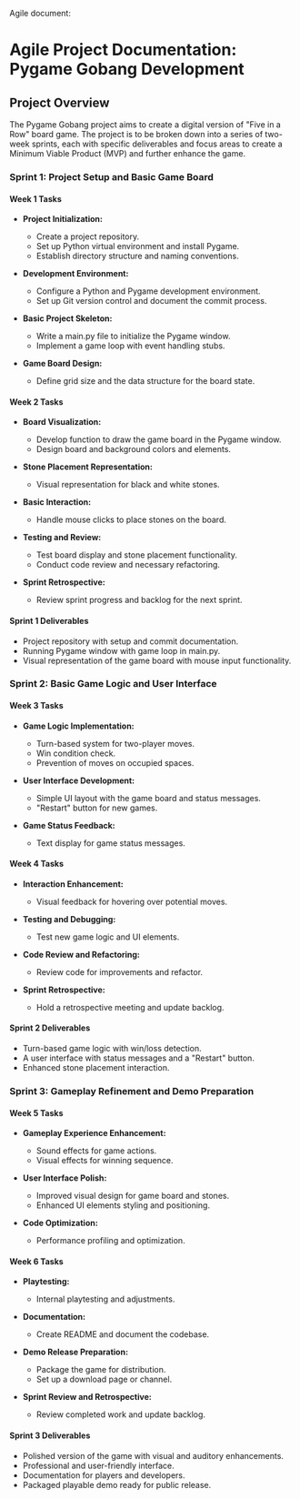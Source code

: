 Agile document:
# Agile Project Documentation: Pygame Gobang Development

## Project Overview
The Pygame Gobang project aims to create a digital version of "Five in a Row" board game. The project is to be broken down into a series of two-week sprints, each with specific deliverables and focus areas to create a Minimum Viable Product (MVP) and further enhance the game.

### Sprint 1: Project Setup and Basic Game Board

#### Week 1 Tasks
- **Project Initialization:**
  - Create a project repository.
  - Set up Python virtual environment and install Pygame.
  - Establish directory structure and naming conventions.

- **Development Environment:**
  - Configure a Python and Pygame development environment.
  - Set up Git version control and document the commit process.

- **Basic Project Skeleton:**
  - Write a main.py file to initialize the Pygame window.
  - Implement a game loop with event handling stubs.

- **Game Board Design:**
  - Define grid size and the data structure for the board state.

#### Week 2 Tasks
- **Board Visualization:**
  - Develop function to draw the game board in the Pygame window.
  - Design board and background colors and elements.

- **Stone Placement Representation:**
  - Visual representation for black and white stones.

- **Basic Interaction:**
  - Handle mouse clicks to place stones on the board.

- **Testing and Review:**
  - Test board display and stone placement functionality.
  - Conduct code review and necessary refactoring.

- **Sprint Retrospective:**
  - Review sprint progress and backlog for the next sprint.

#### Sprint 1 Deliverables
- Project repository with setup and commit documentation.
- Running Pygame window with game loop in main.py.
- Visual representation of the game board with mouse input functionality.

### Sprint 2: Basic Game Logic and User Interface

#### Week 3 Tasks
- **Game Logic Implementation:**
  - Turn-based system for two-player moves.
  - Win condition check.
  - Prevention of moves on occupied spaces.

- **User Interface Development:**
  - Simple UI layout with the game board and status messages.
  - "Restart" button for new games.

- **Game Status Feedback:**
  - Text display for game status messages.

#### Week 4 Tasks
- **Interaction Enhancement:**
  - Visual feedback for hovering over potential moves.

- **Testing and Debugging:**
  - Test new game logic and UI elements.

- **Code Review and Refactoring:**
  - Review code for improvements and refactor.

- **Sprint Retrospective:**
  - Hold a retrospective meeting and update backlog.

#### Sprint 2 Deliverables
- Turn-based game logic with win/loss detection.
- A user interface with status messages and a "Restart" button.
- Enhanced stone placement interaction.

### Sprint 3: Gameplay Refinement and Demo Preparation

#### Week 5 Tasks
- **Gameplay Experience Enhancement:**
  - Sound effects for game actions.
  - Visual effects for winning sequence.

- **User Interface Polish:**
  - Improved visual design for game board and stones.
  - Enhanced UI elements styling and positioning.

- **Code Optimization:**
  - Performance profiling and optimization.

#### Week 6 Tasks
- **Playtesting:**
  - Internal playtesting and adjustments.

- **Documentation:**
  - Create README and document the codebase.

- **Demo Release Preparation:**
  - Package the game for distribution.
  - Set up a download page or channel.

- **Sprint Review and Retrospective:**
  - Review completed work and update backlog.

#### Sprint 3 Deliverables
- Polished version of the game with visual and auditory enhancements.
- Professional and user-friendly interface.
- Documentation for players and developers.
- Packaged playable demo ready for public release.
